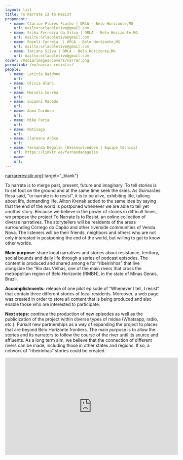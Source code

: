 ```yaml
---
layout: list
title: To Narrate Is to Resist
proponent:
  - name: Clarice Flores Fialho | ORLA - Belo Horizonte,MG
    url: mailto:orlacoletivo@gmail.com
  - name: Erika Ferreira da Silva | ORLA - Belo Horizonte,MG
    url: mailto:orlacoletivo@gmail.com
  - name: Roseli Correia  | ORLA - Belo Horizonte,MG
    url: mailto:orlacoletivo@gmail.com
  - name: Tatiana Silva | ORLA - Belo Horizonte,MG
    url: mailto:orlacoletivo@gmail.com
cover: /media/images/covers/narrar.png
permalink: /en/narrar-resistir/
people:
  - name: Letícia Daidone
    url: 
  - name: Olívia Blanc
    url: 
  - name: Marcela Corrêa
    url: 
  - name: Suianni Macedo
    url: 
  - name: Anna Cardoso
    url: 
  - name: Mike Faria
    url: 
  - name: Notívago
    url: 
  - name: Clareana Arôxa
    url: 
  - name: Fernanda Degolin (Desenvolvedora | Equipe técnica)
    url: https://linktr.ee/fernandadegolin
  - name: 
    url: 
---
```

  
[narrareresistir.org](http://narrareresistir.org/){:target="_blank"}
  
To narrate is to merge past, present, future and imaginary. To tell stories is to set foot on the ground and at the same time seek the skies. As Guimarães Rosa said, "to narrate is to resist", it is to be alive, exhibiting life, talking about life, demanding life. Ailton Krenak added to the same idea by saying that the end of the world is postponed whenever we are able to tell yet another story. Because we believe in the power of stories in difficult times, we propose the project To Narrate Is to Resist, an online collection of diverse narratives. The storytellers will be residents of the areas surrounding Córrego do Capão and other riverside communities of Venda Nova. The listeners will be their friends, neighbors and others who are not only interested in postponing the end of the world, but willing to get to know other worlds. 
  
**Main purpose:** share local narratives and stories about resistance, territory, social bounds and daily life through a series of podcast episodes. The content is produced and shared among e for “ribeirinhos” that live alongside the “Rio das Velhas, one of the main rivers that cross the metropolitan region of Belo Horizonte (RMBH), in the state of Minas Gerais, Brazil.
  
**Accomplishments:** release of one pilot episode of “Whenever I tell, I resist” that contain three different stories of local residents. Moreover, a web page was created in order to store all content that is being produced and also enable those who are interested to participate.
  
**Next steps:** continue the production of new episodes as well as the publicization of the project within diverse types of midea (Whatsapp, radio, etc.). Pursuit new partnerships as a way of expanding the project to places that are beyond Belo Horizonte frontiers. The main purpose is to allow the stories and its narrators to follow the course of the river until its source and affluents. As a long term aim, we believe that the connection of different rivers can be made, including those in other states and regions. If so, a network of “ribeirinhas” stories could be created.


<div class="video-wrapper video-wrapper-16x9">
<iframe width="560" height="315" src="https://www.youtube.com/embed/N1g7KnG7pFw" frameborder="0" allow="accelerometer; autoplay; encrypted-media; gyroscope; picture-in-picture" allowfullscreen></iframe></div>